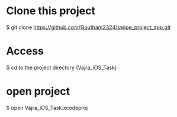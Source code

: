 # Clone this project
$ git clone [https://github.com/Goutham2324/swipe_project_app.git ](https://github.com/Goutham2324/Vajra_iOS_Task.git)

# Access
$ cd to the project directory (Vajra_iOS_Task)

# open project
$ open Vajra_iOS_Task.xcodeproj
